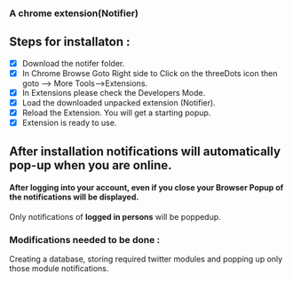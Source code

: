 

### A chrome extension(Notifier)


## Steps for installaton :
  - [x] Download the notifer folder.
  - [x] In Chrome Browse Goto Right side to Click  on the threeDots icon then goto --> More Tools-->Extensions.
  - [x] In Extensions please check the Developers Mode.
  - [x] Load the downloaded unpacked extension (Notifier).
  - [x] Reload the Extension. You will get a starting popup.
  - [x] Extension is ready to use.
## After installation notifications will automatically pop-up when you are online.
    
   #### After logging into your account, even if you close your Browser Popup of the notifications will be displayed.
   
   Only notifications of **logged in persons** will be poppedup.
   

### Modifications needed to be done :
   Creating a database, storing required twitter modules and  popping up only those module notifications.
   
